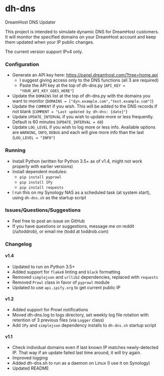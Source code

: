 # dh-dns
DreamHost DNS Updater

This project is intended to simulate dynamic DNS for DreamHost customers. It will monitor the specified domains on your DreamHost account and keep them updated when your IP public changes.

The current version support IPv4 only.

### Configuration

* Generate an API key here: https://panel.dreamhost.com/?tree=home.api
	* I suggest giving access only to the DNS functions (all 3 are required)
	* Paste the API key at the top of dh-dns.py (`API_KEY = "YOUR_API_KEY_GOES_HERE"`)
* Update the `DOMAINS` list at the top of dh-dns.py with the domains you want to monitor (`DOMAINS = ["dyn.example.com","test.example.com"]`)
* Update the `COMMENT` if you wish. This will be added to the DNS records if not blank (`COMMENT = "Last updated by dh-dns: {date}"`)
* Update `UPDATE_INTERVAL` if you wish to update more or less frequently. Default is 60 minutes (`UPDATE_INTERVAL = 60`)
* Update `LOG_LEVEL` if you wish to log more or less info. Available options are `WARNING`, `INFO`, `DEBUG` and each will give more info than the last (`LOG_LEVEL = "INFO"`)

### Running

* Install Python (written for Python 3.5+ as of v1.4, might not work properly with earlier versions)
* Install dependent modules:
	* `pip install pyprowl`
	* `pip install IPy`
	* `pip install requests`
* I run this on my Synology NAS as a scheduled task (at system start), using `dh-dns.sh` as the startup script

### Issues/Questions/Suggestions

* Feel free to post an issue on GitHub
* If you have questions or suggestions, message me on reddit (/u/toddrob), or email me (todd at toddrob.com)

### Changelog

#### v1.4
* Updated to run on Python 3.5+
* Added support for `flake8` linting and `black` formatting
* Removed `simplejson` and `urllib2` dependencies, replaced with `requests`
* Removed `Prowl` class in favor of `pyprowl` module
* Updated to use `api.ipify.org` to get current public IP

#### v1.2
* Added support for Prowl notifications
* Moved dh-dns.log to logs directory, set weekly log file rotation with retention of 3 previous files (via `Logger` class)
* Add `IPy` and `simplejson` dependency installs to `dh-dns.sh` startup script

#### v1.1
* Check individual domains even if last known IP matches newly-detected IP. That way if an update failed last time around, it will try again.
* Improved logging
* Added dh-dns.sh to run as a daemon on Linux (I use it on Synology)
* Updated README
